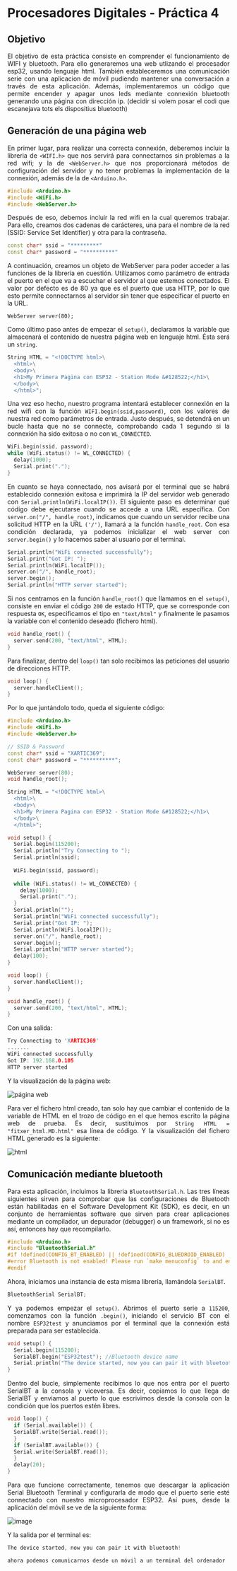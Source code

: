 # Procesadores Digitales - Práctica 4

## Objetivo
<div align="justify">
El objetivo de esta práctica consiste en comprender el funcionamiento de WIFI y bluetooth. Para ello generaremos una web utlizando el procesador esp32, usando lenguaje html. También estableceremos una comunicación serie con una aplicacion de móvil pudiendo mantener una conversación a través de esta aplicación. Además, implementaremos un código que permite encender y apagar unos leds mediante connexión bluetooth generando una página con dirección ip.
(decidir si volem posar el codi que escanejava tots els dispositius bluetooth)

## Generación de una página web

En primer lugar, para realizar una correcta connexión, deberemos incluir la libreria de `<WIFI.h>` que nos servirá para connectarnos sin problemas a la red wifi; y la de `<WebServer.h>` que nos proporcionará métodos de configuración del servidor y no tener problemas la implementación de la connexión, además de la de `<Arduino.h>`.

```cpp
#include <Arduino.h>
#include <WiFi.h>
#include <WebServer.h>
```

Después de eso, debemos incluir la red wifi en la cual queremos trabajar. Para ello, creamos dos cadenas de carácteres, una para el nombre de la red (SSID: Service Set Identifier) y otra para la contraseña. 

```cpp
const char* ssid = "*********"
const char* password = "**********"
```

A continuación, creamos un objeto de WebServer para poder acceder a las funciones de la librería en cuestión. Utilizamos como parámetro de entrada el puerto en el que va a escuchar el servidor al que estemos conectados. El valor por defecto es de 80 ya que es el puerto que usa HTTP, por lo que esto permite connectarnos al servidor sin tener que especificar el puerto en la URL.

```
WebServer server(80);
```

Como último paso antes de empezar el `setup()`, declaramos la variable que almacenará el contenido de nuestra página web en lenguaje html. Ésta será un `string`.

```cpp
String HTML = "<!DOCTYPE html>\
  <html>\
  <body>\
  <h1>My Primera Pagina con ESP32 - Station Mode &#128522;</h1>\
  </body>\
  </html>";
```

Una vez eso hecho, nuestro programa intentará establecer connexión en la red wifi con la función `WIFI.begin(ssid,password)`, con los valores de nuestra red como parámetros de entrada. Justo después, se detendrá en un bucle hasta que no se connecte, comprobando cada 1 segundo si la connexión ha sido exitosa o no con `WL_CONNECTED`. 

```cpp
WiFi.begin(ssid, password);
while (WiFi.status() != WL_CONNECTED) {
  delay(1000);
  Serial.print(".");
}
```

En cuanto se haya connectado, nos avisará por el terminal que se habrá establecido connexión exitosa e imprimirá la IP del servidor web generado con `Serial.println(WiFi.localIP())`. El siguiente paso es determinar qué código debe ejecutarse cuando se accede a una URL específica. Con `server.on("/", handle_root)`, indicamos que cuando un servidor recibe una solicitud HTTP en la URL `('/')`, llamará a la función `handle_root`. Con esa condición declarada, ya podemos inicializar el web server con `server.begin()` y lo hacemos saber al usuario por el terminal. 

```cpp
Serial.println("WiFi connected successfully");
Serial.print("Got IP: ");
Serial.println(WiFi.localIP()); 
server.on("/", handle_root);
server.begin();
Serial.println("HTTP server started");
```

Si nos centramos en la función `handle_root()` que llamamos en el `setup()`, consiste en enviar el código `200` de estado HTTP, que se corresponde con respuesta `OK`, especificamos el tipo en `"text/html"` y finalmente le pasamos la variable con el contenido deseado (fichero html).

```cpp
void handle_root() {
  server.send(200, "text/html", HTML);
}
```

Para finalizar, dentro del `loop()` tan solo recibimos las peticiones del usuario de direcciones HTTP.

```cpp
void loop() {
  server.handleClient();
}
```

Por lo que juntándolo todo, queda el siguiente código:

```cpp
#include <Arduino.h>
#include <WiFi.h>
#include <WebServer.h>

// SSID & Password
const char* ssid = "XARTIC369";
const char* password = "**********";

WebServer server(80);
void handle_root();

String HTML = "<!DOCTYPE html>\
  <html>\
  <body>\
  <h1>My Primera Pagina con ESP32 - Station Mode &#128522;</h1>\
  </body>\
  </html>";

void setup() {
  Serial.begin(115200);
  Serial.println("Try Connecting to ");
  Serial.println(ssid);
  
  WiFi.begin(ssid, password);
  
  while (WiFi.status() != WL_CONNECTED) {
    delay(1000);
    Serial.print(".");
  }
  Serial.println("");
  Serial.println("WiFi connected successfully");
  Serial.print("Got IP: ");
  Serial.println(WiFi.localIP()); 
  server.on("/", handle_root);
  server.begin();
  Serial.println("HTTP server started");
  delay(100);
}

void loop() {
  server.handleClient();
}

void handle_root() {
  server.send(200, "text/html", HTML);
}
```

Con una salida:

```cpp
Try Connecting to 'XARTIC369'
.......
WiFi connected successfully
Got IP: 192.168.0.105
HTTP server started
```
Y la visualización de la página web:

![página web](/images/hmtl1.png)

Para ver el fichero html creado, tan solo hay que cambiar el contenido de la variable de HTML en el trozo de código en el que hemos escrito la página web de prueba. Es decir, sustituimos por `String HTML = "fitxer_html.MD.html"` esa línea de código. Y la visualización del fichero HTML generado es la siguiente:

![html](/images)

## Comunicación mediante bluetooth

Para esta aplicación, incluimos la libreria `BluetoothSerial.h`. Las tres líneas siguientes sirven para comprobar que las configuraciones de Bluetooth están habilitadas en el Software Development Kit (SDK), es decir, en un conjunto de herramientas software que sirven para crear aplicaciones mediante un compilador, un depurador (debugger) o un framework, si no es así, entonces hay que recompilarlo.

```cpp
#include <Arduino.h>
#include "BluetoothSerial.h"
#if !defined(CONFIG_BT_ENABLED) || !defined(CONFIG_BLUEDROID_ENABLED)
#error Bluetooth is not enabled! Please run `make menuconfig` to and enable it
#endif
```

Ahora, iniciamos una instancia de esta misma librería, llamándola `SerialBT`.

```cpp
BluetoothSerial SerialBT;
```

Y ya podemos empezar el `setup()`. Abrimos el puerto serie a `115200`, comenzamos con la función `.begin()`, iniciando el servicio BT con el nombre `ESP32test` y anunciamos por el terminal que la connexión está preparada para ser establecida.

```cpp
void setup() {
  Serial.begin(115200);
  SerialBT.begin("ESP32test"); //Bluetooth device name
  Serial.println("The device started, now you can pair it with bluetooth!");
}
```

Dentro del bucle, simplemente recibimos lo que nos entra por el puerto SerialBT a la consola y viceversa. Es decir, copiamos lo que llega de SerialBT y enviamos al puerto lo que escrivimos desde la consola con la condición que los puertos estén libres.

```cpp
void loop() {
  if (Serial.available()) {
  SerialBT.write(Serial.read());
  }
  if (SerialBT.available()) {
  Serial.write(SerialBT.read());
  }
  delay(20);
}
```
Para que funcione correctamente, tenemos que descargar la aplicación Serial Bluetooth Terminal y configurarla de modo que el puerto serie esté connectado con nuestro microprocesador ESP32. Así pues, desde la aplicación del móvil se ve de la siguiente forma:

![image](/images/bluetooth.jpg)

Y la salida por el terminal es:
```c
The device started, now you can pair it with bluetooth!

ahora podemos comunicarnos desde un móvil a un terminal del ordenador
```

## 